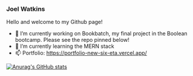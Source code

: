 ### Joel Watkins

Hello and welcome to my Github page!

- 🔭 I’m currently working on Bookbatch, my final project in the Boolean bootcamp. Please see the repo pinned below!
- 🌱 I’m currently learning the MERN stack
- 📫 Portfolio: https://portfolio-new-six-eta.vercel.app/

[![Anurag's GitHub stats](https://github-readme-stats.vercel.app/api?username=Joelzor)](https://github.com/Joelzor/github-readme-stats)
